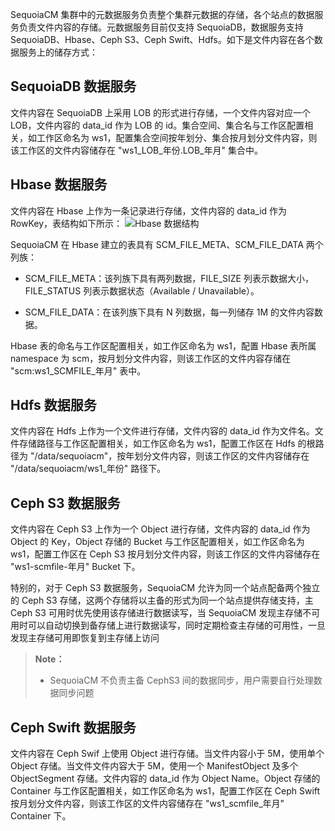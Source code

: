 SequoiaCM 集群中的元数据服务负责整个集群元数据的存储，各个站点的数据服务负责文件内容的存储。元数据服务目前仅支持 SequoiaDB，数据服务支持 SequoiaDB、Hbase、Ceph S3、Ceph Swift、Hdfs。如下是文件内容在各个数据服务上的储存方式：

## SequoiaDB 数据服务 ##

文件内容在 SequoiaDB 上采用 LOB 的形式进行存储，一个文件内容对应一个 LOB，文件内容的 data_id 作为 LOB 的 id。集合空间、集合名与工作区配置相关，如工作区命名为 ws1，配置集合空间按年划分、集合按月划分文件内容，则该工作区的文件内容储存在 "ws1_LOB_年份.LOB_年月" 集合中。

## Hbase 数据服务 ##

文件内容在 Hbase 上作为一条记录进行存储，文件内容的 data_id 作为 RowKey，表结构如下所示：
![Hbase 数据结构][data_storage_hbase]

SequoiaCM 在 Hbase 建立的表具有 SCM_FILE_META、SCM_FILE_DATA 两个列族：

- SCM_FILE_META：该列族下具有两列数据，FILE_SIZE 列表示数据大小，FILE_STATUS 列表示数据状态（Available / Unavailable）。

- SCM_FILE_DATA：在该列族下具有 N 列数据，每一列储存 1M 的文件内容数据。

Hbase 表的命名与工作区配置相关，如工作区命名为 ws1，配置 Hbase 表所属 namespace 为 scm，按月划分文件内容，则该工作区的文件内容存储在 "scm:ws1_SCMFILE_年月" 表中。

## Hdfs 数据服务 ##

文件内容在 Hdfs 上作为一个文件进行存储，文件内容的 data_id 作为文件名。文件存储路径与工作区配置相关，如工作区命名为 ws1，配置工作区在 Hdfs 的根路径为 "/data/sequoiacm"，按年划分文件内容，则该工作区的文件内容储存在 "/data/sequoiacm/ws1_年份" 路径下。

## Ceph S3 数据服务 ##

文件内容在 Ceph S3 上作为一个 Object 进行存储，文件内容的 data_id 作为 Object 的 Key，Object 存储的 Bucket 与工作区配置相关，如工作区命名为 ws1，配置工作区在 Ceph S3 按月划分文件内容，则该工作区的文件内容储存在 "ws1-scmfile-年月" Bucket 下。

特别的，对于 Ceph S3 数据服务，SequoiaCM 允许为同一个站点配备两个独立的 Ceph S3 存储，这两个存储将以主备的形式为同一个站点提供存储支持，主 Ceph S3 可用时优先使用该存储进行数据读写，当 SequoiaCM 发现主存储不可用时可以自动切换到备存储上进行数据读写，同时定期检查主存储的可用性，一旦发现主存储可用即恢复到主存储上访问

> **Note：**
>
> * SequoiaCM 不负责主备 CephS3 间的数据同步，用户需要自行处理数据同步问题

## Ceph Swift 数据服务 ##

文件内容在 Ceph Swif 上使用 Object 进行存储。当文件内容小于 5M，使用单个 Object 存储。当文件文件内容大于 5M，使用一个 ManifestObject 及多个 ObjectSegment 存储。文件内容的 data_id 作为 Object Name。Object 存储的 Container 与工作区配置相关，如工作区命名为 ws1，配置工作区在 Ceph Swift 按月划分文件内容，则该工作区的文件内容储存在 "ws1_scmfile_年月" Container 下。
 
[data_storage_hbase]:Architecture/data_storage_hbase.png





